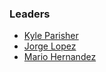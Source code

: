 ### Leaders
* [Kyle Parisher](mailto:kyle.parisher@owasp.org)
* [Jorge Lopez](mailto:jorge.lopez@owasp.org)
* [Mario Hernandez](mailto:mario.hernandez@owasp.org)